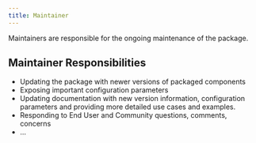 ```yaml
---
title: Maintainer
---
```


Maintainers are responsible for the ongoing maintenance of the package.

## Maintainer Responsibilities

* Updating the package with newer versions of packaged components
* Exposing important configuration parameters
* Updating documentation with new version information, configuration parameters and providing more detailed use cases and examples.
* Responding to End User and Community questions, comments, concerns
* ...
